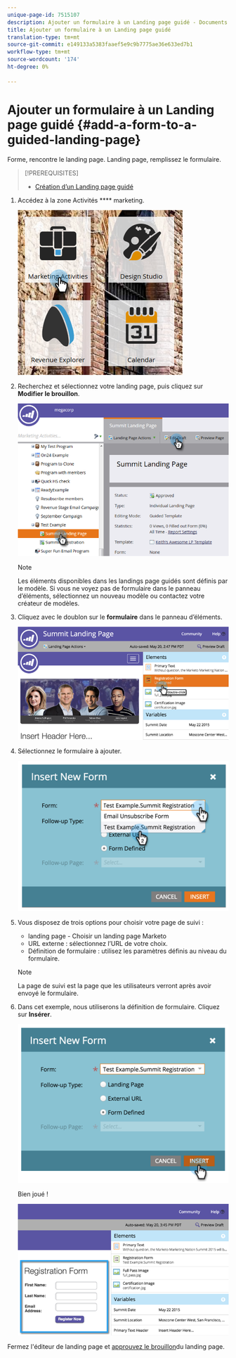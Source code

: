 ```yaml
---
unique-page-id: 7515107
description: Ajouter un formulaire à un Landing page guidé - Documents marketing - Documentation du produit
title: Ajouter un formulaire à un Landing page guidé
translation-type: tm+mt
source-git-commit: e149133a5383faaef5e9c9b7775ae36e633ed7b1
workflow-type: tm+mt
source-wordcount: '174'
ht-degree: 0%

---
```



# Ajouter un formulaire à un Landing page guidé {#add-a-form-to-a-guided-landing-page}

Forme, rencontre le landing page. Landing page, remplissez le formulaire.

>[!PREREQUISITES]
>
>* [Création d’un Landing page guidé](create-a-guided-landing-page.md)

>



1. Accédez à la zone Activités **** marketing.

   ![](assets/one.png)

1. Recherchez et sélectionnez votre landing page, puis cliquez sur **Modifier le brouillon**.

   ![](assets/two.png)

   >[!NOTE]
   >
   >Les éléments disponibles dans les landings page guidés sont définis par le modèle. Si vous ne voyez pas de formulaire dans le panneau d’éléments, sélectionnez un nouveau modèle ou contactez votre créateur de modèles.

1. Cliquez avec le doublon sur le **formulaire** dans le panneau d’éléments.

   ![](assets/image2015-5-20-15-3a37-3a55.png)

1. Sélectionnez le formulaire à ajouter.

   ![](assets/image2015-5-20-15-3a44-3a35.png)

1. Vous disposez de trois options pour choisir votre page de suivi :

   * landing page - Choisir un landing page Marketo
   * URL externe : sélectionnez l’URL de votre choix.
   * Définition de formulaire : utilisez les paramètres définis au niveau du formulaire.

   >[!NOTE]
   >
   >La page de suivi est la page que les utilisateurs verront après avoir envoyé le formulaire.

1. Dans cet exemple, nous utiliserons la définition de formulaire. Cliquez sur **Insérer**.

   ![](assets/image2015-5-20-15-3a46-3a55.png)

   Bien joué !

   ![](assets/image2015-5-20-15-3a45-3a45.png)

Fermez l&#39;éditeur de landing page et [approuvez le brouillon](../../../../product-docs/demand-generation/landing-pages/understanding-landing-pages/approve-unapprove-or-delete-a-landing-page.md)du landing page.
